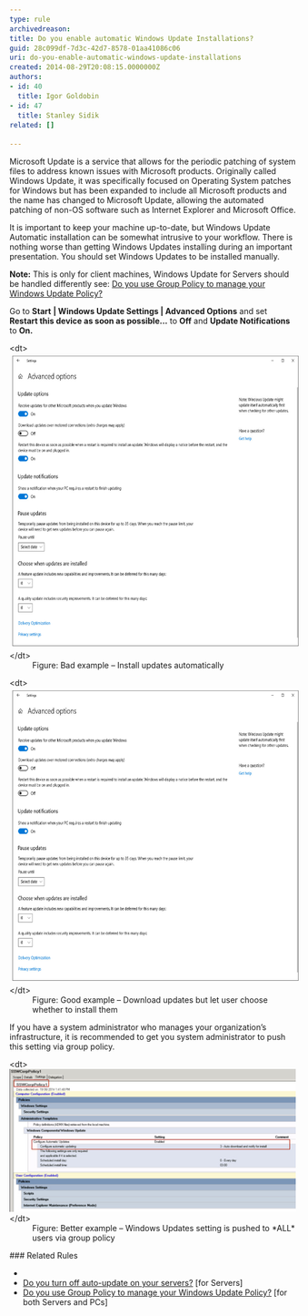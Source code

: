 ```yaml
---
type: rule
archivedreason: 
title: Do you enable automatic Windows Update Installations?
guid: 28c099df-7d3c-42d7-8578-01aa41086c06
uri: do-you-enable-automatic-windows-update-installations
created: 2014-08-29T20:08:15.0000000Z
authors:
- id: 40
  title: Igor Goldobin
- id: 47
  title: Stanley Sidik
related: []

---
```


Microsoft Update is a service that allows for the periodic patching of system files to address known issues with Microsoft products. Originally called Windows Update, it was specifically focused on Operating System patches for Windows but has been expanded to include all Microsoft products and the name has changed to Microsoft Update, allowing the automated patching of non-OS software such as Internet Explorer and Microsoft Office.

<!--endintro-->

It is important to keep your machine up-to-date, but Windows Update Automatic installation can be somewhat intrusive to your workflow. There is nothing worse than getting Windows Updates installing during an important presentation. You should set Windows Updates to be installed manually.

**Note:** This is only for client machines, Windows Update for Servers should be handled differently see: [Do you use Group Policy to manage your Windows Update Policy?](/_layouts/15/FIXUPREDIRECT.ASPX?WebId=3dfc0e07-e23a-4cbb-aac2-e778b71166a2&TermSetId=07da3ddf-0924-4cd2-a6d4-a4809ae20160&TermId=eb2f95c5-22c8-4568-9173-9e52e3087faf)

Go to      **Start** **| Windows Update Settings | Advanced Options** and set  **Restart this device as soon as possible...** to  **Off** and  **Update Notifications** to  **On.**
<dl class="badImage">&lt;dt&gt;
      <br>
      <img src="WindowsUpdateBadExample.jpg" alt="WindowsUpdateBadExample.jpg" style="margin:5px;width:623px;height:510px;">
      <br>
   &lt;/dt&gt;<dd>Figure: Bad example – Install updates automatically<br></dd></dl><dl class="goodImage">&lt;dt&gt;<img src="Windows Update Good Example.jpg" alt="Windows Update Good Example.jpg" style="margin:5px;width:623px;height:510px;"><br>&lt;/dt&gt;<dd>Figure: Good example – Download updates but let user choose whether to install them</dd></dl>
If you have a system administrator who manages your organization’s infrastructure, it is recommended to get you system administrator to push this setting via group policy.
<dl class="goodImage">&lt;dt&gt;
      <img src="win-update-3.jpg" alt="">
      <br>
   &lt;/dt&gt;<dd>Figure: Better example – Windows Updates setting is pushed to *ALL* users via group policy<br></dd></dl>
###  Related Rules


* 
* [Do you turn off auto-update on your servers?](/_layouts/15/FIXUPREDIRECT.ASPX?WebId=3dfc0e07-e23a-4cbb-aac2-e778b71166a2&TermSetId=07da3ddf-0924-4cd2-a6d4-a4809ae20160&TermId=3b0722be-c3e3-4369-a590-258c7501a67a) [for Servers]
* [Do you use Group Policy to manage your Windows Update Policy?](/_layouts/15/FIXUPREDIRECT.ASPX?WebId=3dfc0e07-e23a-4cbb-aac2-e778b71166a2&TermSetId=07da3ddf-0924-4cd2-a6d4-a4809ae20160&TermId=eb2f95c5-22c8-4568-9173-9e52e3087faf) [for both Servers and PCs]
